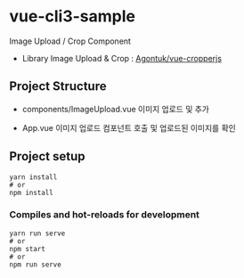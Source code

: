 # vue-cli3-sample
Image Upload / Crop Component 

* Library
Image Upload & Crop : [Agontuk/vue-cropperjs](https://github.com/Agontuk/vue-cropperjs)

## Project Structure
* components/ImageUpload.vue
이미지 업로드 및 추가 

* App.vue
이미지 업로드 컴포넌트 호출 및 업로드된 이미지를 확인

## Project setup
```
yarn install
# or 
npm install
```

### Compiles and hot-reloads for development
```
yarn run serve
# or
npm start
# or
npm run serve
```
